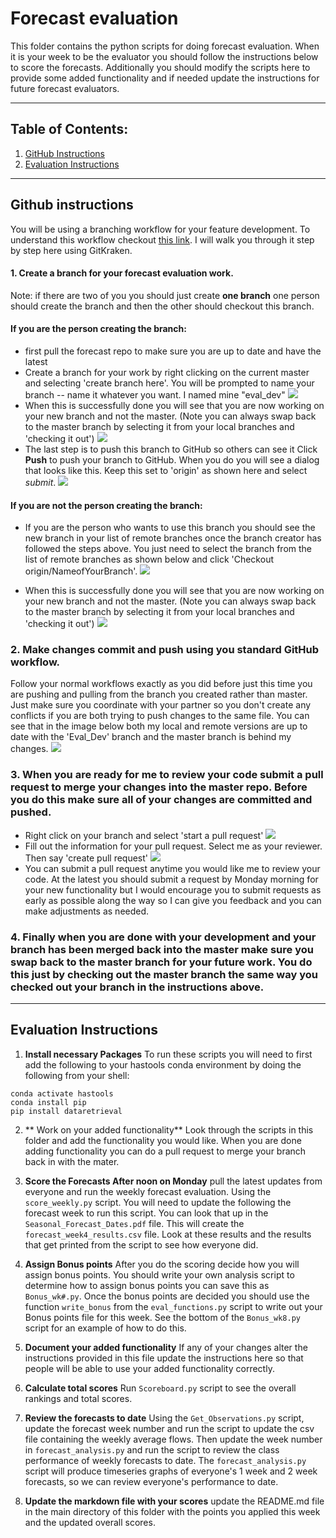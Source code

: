 # Forecast evaluation
This  folder contains the python scripts for doing forecast evaluation. When it is your week to be the evaluator you should follow the instructions below to score the forecasts.  Additionally you should modify the scripts here to provide some added functionality and if needed update the instructions for future forecast evaluators.
____
## Table of Contents:
1. [ GitHub Instructions](#github)
1. [ Evaluation Instructions](#eval)
___
<a name="github"></a>
## Github instructions
You will be using a  branching workflow for your feature development. To understand this workflow checkout [this link](https://www.atlassian.com/git/tutorials/comparing-workflows/feature-branch-workflow). I will walk you through it step by step here using GitKraken.

#### 1. Create a branch for your forecast evaluation work.
Note: if there are two of you you should just create **one branch**  one person should create the branch and then the other should checkout this branch.

#### If you are the person creating the branch:
 - first pull the forecast repo to make sure you are up to date and have the latest
 - Create a branch for your work by right clicking on the current master and selecting 'create branch here'. You will be prompted to name your branch -- name it whatever you want. I named mine "eval_dev"
 ![](assets/Readme-eef849b6.png)
 - When this is successfully done you will see that you are now working on your new branch and not the master. (Note you can always swap back to the master branch by selecting it from your local branches and 'checking it out')
 ![](assets/Readme-36b541e3.png)
 - The last step is to push this branch to GitHub so others can see it
 Click **Push** to push your branch to GitHub. When you do you will see a dialog that looks like this. Keep this set to 'origin' as shown here and select *submit*.
 ![](assets/Readme-1278d7ba.png)

 #### If you are not the person creating the branch:
 - If you are the person who wants to use this branch you should see the new branch in your list of remote branches once the branch creator has followed the steps above. You just need to select the branch from the list of remote branches as shown below and click 'Checkout origin/NameofYourBranch'.
 ![](assets/Readme-b5f8abbf.png)

 - When this is successfully done you will see that you are now working on your new branch and not the master. (Note you can always swap back to the master branch by selecting it from your local branches and 'checking it out')
 ![](assets/Readme-36b541e3.png)

### 2. Make changes commit and push using you standard GitHub workflow.  
Follow your normal workflows exactly as you did before just this time you are pushing and pulling from the branch you created rather than master. Just make sure you coordinate with your partner so you don't create any conflicts if you are both trying to push changes to the same file.
 You can see that in the image below both my local and remote versions are up to date with the 'Eval_Dev' branch and the master branch is behind my changes.
![](assets/Readme-6bbd36b3.png)

### 3. When you are ready for me to review your code submit a pull request to merge your changes into the master repo. Before you do this make sure all of your changes are committed and pushed.
  - Right click on your branch and select 'start a pull request'
  ![](assets/Readme-75f975d9.png)
  - Fill out the information for your pull request.  Select me as your reviewer. Then say 'create pull request'
  ![](assets/Readme-05707ea7.png)
  - You can submit a pull request anytime you would like me to review your code. At the latest you should submit a request by Monday morning for your new functionality but I would encourage you to submit requests as early as possible along the way so I can give you feedback and you can make adjustments as needed.  

### 4. Finally when you are done with your development and your branch has been merged back into the master make sure you swap back to the master branch for your future work.  You do this just by checking out the master branch the same way you checked out your branch in the instructions above.


___
<a name="evaluation"></a>
## Evaluation Instructions

1. **Install necessary Packages** To run these scripts you will need to first add the following to your hastools conda environment by doing the following from your shell:

 ```
 conda activate hastools
 conda install pip
 pip install dataretrieval
 ```
2.  ** Work on your added functionality** Look through the scripts in this folder and add the functionality you would like. When you are done adding functionality you can do a pull request to merge your branch back in with the mater.

3. **Score the Forecasts After noon on Monday** pull the latest updates from everyone and run the weekly forecast evaluation. Using the `score_weekly.py` script. You will need to update the following the forecast week to run this script. You can look that up in the `Seasonal_Forecast_Dates.pdf` file. This will create the `forecast_week4_results.csv` file. Look at these results and the results that get printed from the script to see how everyone did.

4. **Assign Bonus points** After you do the scoring decide how you will assign bonus points. You should write your  own analysis script to determine how to assign bonus points you can save this  as  `Bonus_wk#.py`. Once the bonus points are decided you should use the function `write_bonus`  from the `eval_functions.py` script to write out your Bonus points file for this week. See the bottom of the `Bonus_wk8.py` script for an example of how to do this.

5. **Document your added functionality** If any of your changes alter the instructions provided in this file update the instructions here so that people will be able to use your added functionality correctly. 

5. **Calculate total scores** Run `Scoreboard.py` script to see the overall rankings and total scores.

6. **Review the forecasts to date** Using the `Get_Observations.py` script, update the forecast week number and run the script to update the csv file containing the weekly average flows. Then update the week number in `forecast_analysis.py` and run the script to review the class performance of weekly forecasts to date. The `forecast_analysis.py` script will produce timeseries graphs of everyone's 1 week and 2 week forecasts, so we can review everyone's performance to date.

7. **Update the markdown file with your scores** update the README.md file in the main directory of this folder with the points you applied this week and the updated overall scores.
